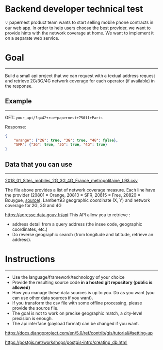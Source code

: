 # Backend developer technical test

<aside>
💡 papernest product team wants to start selling mobile phone contracts in our web app. In order to help users choose the best provider, we want to provide hints with the network coverage at home. We want to implement it on a separate web service.

</aside>

# **Goal**

---

Build a small api project that we can request with a textual address request and retrieve 2G/3G/4G network coverage for each operator (if available) in the response.

## **Example**

---

GET: `your_api/?q=42+rue+papernest+75011+Paris`

Response:

```json
{
	"orange": {"2G": true, "3G": true, "4G": false}, 
	"SFR": {"2G": true, "3G": true, "4G": true}
}
```

## **Data that you can use**

---

[2018_01_Sites_mobiles_2G_3G_4G_France_metropolitaine_L93.csv](https://s3-us-west-2.amazonaws.com/secure.notion-static.com/59567297-fab1-4299-8630-4b4ae9977983/2018_01_Sites_mobiles_2G_3G_4G_France_metropolitaine_L93.csv)

The file above provides a list of network coverage measure. Each line have the provider (20801 = Orange, 20810 = SFR, 20815 = Free, 20820 = Bouygue, [source](https://fr.wikipedia.org/wiki/Mobile_Network_Code#Tableau_des_MNC_pour_la_France_m%C3%A9tropolitaine)), Lambert93 geographic coordinate (X, Y) and network coverage for 2G, 3G and 4G

https://adresse.data.gouv.fr/api  This API allow you to retrieve :

- address detail from a query address (the insee code, geographic coordinates, etc.)
- Do reverse geographic search (from longitude and latitude, retrieve an address).

# **Instructions**

---

- Use the language/framework/technology of your choice
- Provide the resulting source code **in a hosted git repository (public is allowed)**
- How you manage these data sources is up to you. Do as you want (you can use other data sources if you want).
- If you transform the csv file with some offline processing, please provide the source file.
- The goal is not to work on precise geographic match, a city-level precision is enough.
- The api interface (payload format) can be changed if you want.

https://docs.djangoproject.com/en/5.0/ref/contrib/gis/tutorial/#setting-up

https://postgis.net/workshops/postgis-intro/creating_db.html